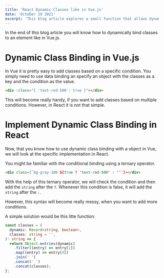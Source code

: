 ```yaml
---
title: 'React Dynamic Classes like in Vue.js'
date: 'October 19 2021'
excerpt: 'This blog article explores a small function that allows dynamic class binding like in Vue.js'
---
```


In the end of this blog article you will know how to dynamically bind classes to an element like in Vue.js.

# Dynamic Class Binding in Vue.js

In Vue it is pretty easy to add classes based on a specific condition.
You simply need to use data binding an specify an object with the classes as a key and the condition as the value.

```html
<div :class="{ 'text-red-500': true }"></div>
```

This will become really handy, if you want to add classes based on multiple conditions.
However, in React it is not that simple.

# Implement Dynamic Class Binding in React

Now, that you know how to use dynamic class binding with a object in Vue, we will look at the specific implementation in React.

You might be familiar with the conditional binding using a ternary operator.

```html
<div class={`bg-gray-100 ${true ? 'text-red-500' : ''`}></div>
```

With the help of this ternary operator, we will check the condition and then add the `string` after the `?`.
Whenever this condition is false, it will add the `string` after the `:`.

However, this syntax will become really messy, when you want to add more conditions.

A simple solution would be this litte function:

```ts
const classes = (
  dynamic: Record<string, boolean>,
  classes: string = '',
): string => {
  return Object.entries(dynamic)
    .filter((entry) => entry[1])
    .map((entry) => entry[0])
    .join(' ')
    .concat(' ')
    .concat(classes);
};
```
